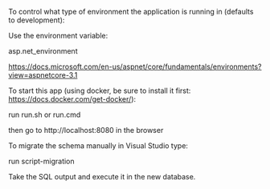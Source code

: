 To control what type of environment the application is running in (defaults to development):

Use the environment variable:

asp.net_environment

https://docs.microsoft.com/en-us/aspnet/core/fundamentals/environments?view=aspnetcore-3.1

To start this app (using docker, be sure to install it first: https://docs.docker.com/get-docker/):

run run.sh or run.cmd

then go to http://localhost:8080 in the browser

To migrate the schema manually in Visual Studio type:

run script-migration

Take the SQL output and execute it in the new database.

